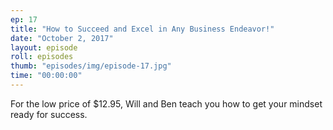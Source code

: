 ```yaml
---
ep: 17
title: "How to Succeed and Excel in Any Business Endeavor!"
date: "October 2, 2017"
layout: episode
roll: episodes
thumb: "episodes/img/episode-17.jpg"
time: "00:00:00"
---
```


For the low price of $12.95, Will and Ben teach you how to get your mindset ready for success.